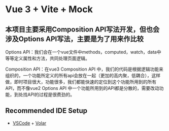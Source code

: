 # Vue 3 + Vite + Mock
## 本项目主要采用Composition API写法开发，但也会涉及Options API写法，主要是为了用来作比较
Options API：我们会在一个vue文件中methods，computed，watch，data中等等定义属性和方法，共同处理页面逻辑。

Composition API：在vue3 Composition API 中，我们的代码是根据逻辑功能来组织的，一个功能所定义的所有api会放在一起（更加的高内聚，低耦合），这样做，即时项目很大，功能很多，我们都能快速的定位到这个功能所用到的所有API，而不像vue2 Options API 中一个功能所用到的API都是分散的，需要改动功能，到处找API的过程是很费劲的。

## Recommended IDE Setup

- [VSCode](https://code.visualstudio.com/) + [Volar](https://marketplace.visualstudio.com/items?itemName=johnsoncodehk.volar)
